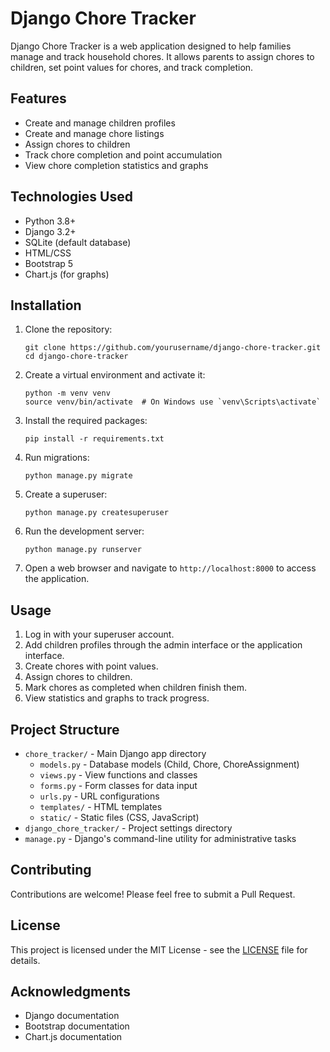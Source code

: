 # Django Chore Tracker

Django Chore Tracker is a web application designed to help families manage and track household chores. It allows parents to assign chores to children, set point values for chores, and track completion.

## Features

- Create and manage children profiles
- Create and manage chore listings
- Assign chores to children
- Track chore completion and point accumulation
- View chore completion statistics and graphs

## Technologies Used

- Python 3.8+
- Django 3.2+
- SQLite (default database)
- HTML/CSS
- Bootstrap 5
- Chart.js (for graphs)

## Installation

1. Clone the repository:
   ```
   git clone https://github.com/yourusername/django-chore-tracker.git
   cd django-chore-tracker
   ```

2. Create a virtual environment and activate it:
   ```
   python -m venv venv
   source venv/bin/activate  # On Windows use `venv\Scripts\activate`
   ```

3. Install the required packages:
   ```
   pip install -r requirements.txt
   ```

4. Run migrations:
   ```
   python manage.py migrate
   ```

5. Create a superuser:
   ```
   python manage.py createsuperuser
   ```

6. Run the development server:
   ```
   python manage.py runserver
   ```

7. Open a web browser and navigate to `http://localhost:8000` to access the application.

## Usage

1. Log in with your superuser account.
2. Add children profiles through the admin interface or the application interface.
3. Create chores with point values.
4. Assign chores to children.
5. Mark chores as completed when children finish them.
6. View statistics and graphs to track progress.

## Project Structure

- `chore_tracker/` - Main Django app directory
    - `models.py` - Database models (Child, Chore, ChoreAssignment)
    - `views.py` - View functions and classes
    - `forms.py` - Form classes for data input
    - `urls.py` - URL configurations
    - `templates/` - HTML templates
    - `static/` - Static files (CSS, JavaScript)
- `django_chore_tracker/` - Project settings directory
- `manage.py` - Django's command-line utility for administrative tasks

## Contributing

Contributions are welcome! Please feel free to submit a Pull Request.

## License

This project is licensed under the MIT License - see the [LICENSE](LICENSE) file for details.

## Acknowledgments

- Django documentation
- Bootstrap documentation
- Chart.js documentation
